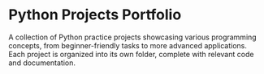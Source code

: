 # Python Projects Portfolio

A collection of Python practice projects showcasing various programming concepts, from beginner-friendly tasks to more advanced applications. Each project is organized into its own folder, complete with relevant code and documentation.
